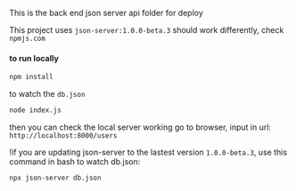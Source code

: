 This is the back end json server api folder for deploy

This project uses 
`json-server:1.0.0-beta.3` should work differently, check `npmjs.com`

#### to run locally

```bash
npm install
```

to watch the `db.json`

```bash
node index.js
```

then you can check the local server working
go to browser, input in url: `http://localhost:8000/users`

!if you are updating json-server to the lastest version `1.0.0-beta.3`, use this command in bash to watch db.json:
```bash
npx json-server db.json
```
